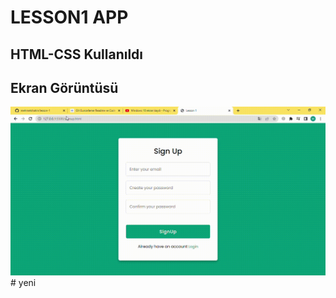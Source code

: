 <h1>LESSON1 APP </h1>

<h2>HTML-CSS Kullanıldı</h2>

<h2>Ekran Görüntüsü</h2>

![](lesson1.gif)# yeni
